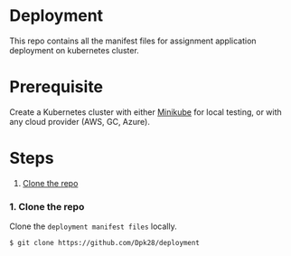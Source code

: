 # Deployment 
This repo contains all the manifest files for assignment application deployment on kubernetes cluster.

# Prerequisite

Create a Kubernetes cluster with either [Minikube](https://kubernetes.io/docs/getting-started-guides/minikube) for local testing, or with any cloud provider (AWS, GC, Azure).

# Steps

1. [Clone the repo](#1-clone-the-repo)


### 1. Clone the repo

Clone the `deployment manifest files` locally.

```
$ git clone https://github.com/Dpk28/deployment
```

